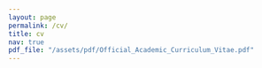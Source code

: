 ```yaml
---
layout: page
permalink: /cv/
title: cv
nav: true
pdf_file: "/assets/pdf/Official_Academic_Curriculum_Vitae.pdf"
---
```


<!-- <iframe src="/assets/pdf/Official_Academic_Curriculum_Vitae.pdf" width="100%" height="200%"></iframe> -->

<div id="adobe-dc-view" style="width: 800px;"></div>
<script src="https://documentcloud.adobe.com/view-sdk/main.js"></script>
<script type="text/javascript">
	document.addEventListener("adobe_dc_view_sdk.ready", function(){ 
		var adobeDCView = new AdobeDC.View({clientId: "e98cddb458d34ff69e2d33d5f95eb316", divId: "adobe-dc-view"});
		adobeDCView.previewFile({
			content:{location: {url: "https://documentcloud.adobe.com/view-sdk-demo/PDFs/Bodea Brochure.pdf"}},
			metaData:{fileName: "Bodea Brochure.pdf"}
		}, {embedMode: "IN_LINE"});
	});
</script>